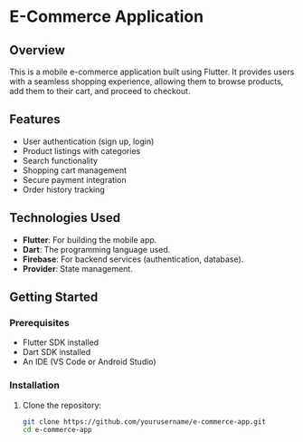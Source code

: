 
# E-Commerce Application

## Overview
This is a mobile e-commerce application built using Flutter. It provides users with a seamless shopping experience, allowing them to browse products, add them to their cart, and proceed to checkout.

## Features
- User authentication (sign up, login)
- Product listings with categories
- Search functionality
- Shopping cart management
- Secure payment integration
- Order history tracking

## Technologies Used
- **Flutter**: For building the mobile app.
- **Dart**: The programming language used.
- **Firebase**: For backend services (authentication, database).
- **Provider**: State management.

## Getting Started

### Prerequisites
- Flutter SDK installed
- Dart SDK installed
- An IDE (VS Code or Android Studio)

### Installation

1. Clone the repository:
   ```bash
   git clone https://github.com/yourusername/e-commerce-app.git
   cd e-commerce-app

